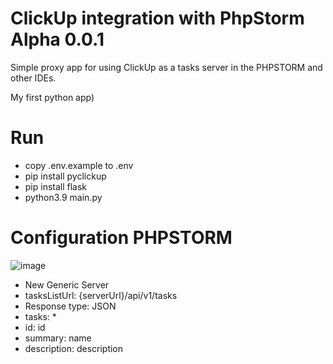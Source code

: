 # ClickUp integration with PhpStorm Alpha 0.0.1
Simple proxy app for using ClickUp as a tasks server in the PHPSTORM and other IDEs.

My first python app)
# Run
- copy .env.example to .env
- pip install pyclickup
- pip install flask
- python3.9 main.py
# Configuration PHPSTORM 
![image](https://user-images.githubusercontent.com/5132976/155839213-6d3e5a55-cc7b-4f2d-af8a-5c460b658d68.png)

- New Generic Server 
- tasksListUrl: {serverUrl}/api/v1/tasks
- Response type: JSON
- tasks: *
- id: id
- summary: name
- description: description
